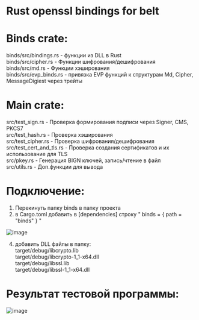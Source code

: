 # Rust openssl bindings for belt
 
# Binds crate:
binds/src/bindings.rs - функции из DLL в Rust  
binds/src/cipher.rs - Функции шифрования/дешифрования  
binds/src/md.rs - Функции хэширования  
binds/src/evp_binds.rs - привязка EVP функций к структурам Md, Cipher, MessageDigiest через трейты  

# Main crate:
src/test_sign.rs - Проверка формирования подписи через Signer, CMS, PKCS7  
src/test_hash.rs - Проверка хэширования  
src/test_cipher.rs - Проверка шифрования/дешифрования  
src/test_cert_and_tls.rs - Проверка создания сертификатов и их использование для TLS  
src/pkey.rs - Генерация BIGN ключей, запись/чтение в файл  
src/utils.rs - Доп.функции для вывода  

# Подключение:
1. Перекинуть папку binds в папку проекта  
2. в Cargo.toml добавить в [dependencies] строку " binds = { path = "binds" } "  
   
![image](https://github.com/BakeySounder/Rust-openssl-bindings-for-belt/assets/65306613/d4d1e9e9-d4b3-4361-9d06-97bdfc7e3da8)

4. добавить DLL файлы в папку:  
target/debug/libcrypto.lib  
target/debug/libcrypto-1_1-x64.dll  
target/debug/libssl.lib  
target/debug/libssl-1_1-x64.dll    

# Результат тестовой программы:  
![image](https://github.com/BakeySounder/Rust-openssl-bindings-for-belt/assets/65306613/ef949ba8-8348-44f4-9f45-a353b385a27f)
